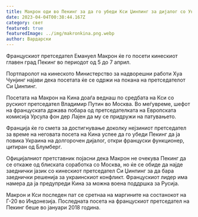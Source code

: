 ```yaml
---
title: Макрон оди во Пекинг за да го убеди Кси Џинпинг за дијалог со Украина
date: 2023-04-04T00:38:44.167Z
category: свет
featured: true
featuredImage: ../img/makronkina.png.webp
author: Вардарски
---
```


Францускиот претседател Емануел Макрон ќе го посети кинескиот главен град Пекинг во периодот од 5 до 7 април.

Портпаролот на кинеското Министерство за надворешни работи Хуа Чунјинг најави дека посетата ќе се одржи на покана на претседателот Си Џинпинг.

Посетата на Макрон на Кина доаѓа веднаш по средбата на Кси со рускиот претседател Владимир Путин во Москва. Во меѓувреме, шефот на француската држава побара од претседателката на Европската комисија Урсула фон дер Лајен да му се придружи на патувањето.

Франција ќе го смета за достигнување доколку нејзиниот претседател за време на неговата посета на Кина успее да го убеди Пекинг да ја повика Украина на долгорочен дијалог, откри француски функционер, цитиран од Блумберг.

Официјалниот претставник појасни дека Макрон не очекува Пекинг да се откаже од блиската соработка со Москва, но ќе се обиде да најде заеднички јазик со кинескиот претседател Си Џинпинг за да бара заеднички решенија за украинскиот конфликт. Францускиот лидер има намера да ја предупреди Кина за можна воена поддршка за Русија.

Макрон и Кси последен пат се сретнаа на маргините на состанокот на Г-20 во Индонезија. Последната посета на францускиот претседател на Пекинг беше во јануари 2018 година.

